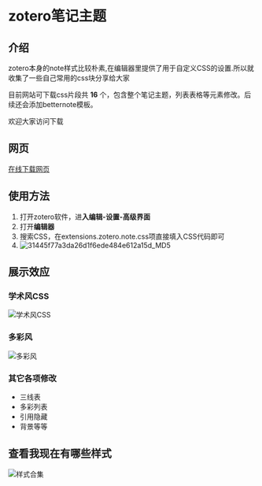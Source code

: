 # zotero笔记主题

## 介绍

zotero本身的note样式比较朴素,在编辑器里提供了用于自定义CSS的设置.所以就收集了一些自己常用的css块分享给大家

目前网站可下载css片段共 **16** 个，包含整个笔记主题，列表表格等元素修改。后续还会添加betternote模板。

欢迎大家访问下载

## 网页

[在线下载网页](https://zottheme.wk8686.top/)

## 使用方法

1. 打开zotero软件，进**入编辑-设置-高级界面**
2. 打开**编辑器**
3. 搜索CSS，在extensions.zotero.note.css项直接填入CSS代码即可
4. ![31445f77a3da26d1f6ede484e612a15d_MD5](https://pic-go-42.oss-cn-guangzhou.aliyuncs.com/img/31445f77a3da26d1f6ede484e612a15d_MD5.png)

## 展示效应

### 学术风CSS

![学术风CSS](https://pic-go-42.oss-cn-guangzhou.aliyuncs.com/img/202411070931625.webp)

### 多彩风

![多彩风](https://pic-go-42.oss-cn-guangzhou.aliyuncs.com/img/202405231525656.png)

### 其它各项修改

- 三线表
- 多彩列表
- 引用隐藏
- 背景等等

## 查看我现在有哪些样式

![样式合集](https://pic-go-42.oss-cn-guangzhou.aliyuncs.com/img/202411061648880.webp)
